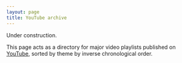 ```yaml
---
layout: page
title: YouTube archive
---
```



<p class="warning">Under construction.</p>

This page acts as a directory for major video playlists published on [YouTube](https://www.youtube.com/channel/UCupQLyNchb9-2Z5lmUOIijw), sorted by theme by inverse chronological order.